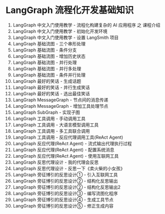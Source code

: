 LangGraph 流程化开发基础知识
=============================
01. LangGraph 中文入门使用教学 - 流程化构建复杂的 AI 应用程序 之 课程介绍
02. LangGraph 中文入门使用教学 - 初始化开发环境
03. LangGraph 中文入门使用教学 - 设置 LangSmith 项目
04. LangGraph 基础流图 - 三个串形处理
05. LangGraph 基础流图 - 条件分支
06. LangGraph 基础流图 - 增加历史状态
07. LangGraph 基础流图 - 并行处理
08. LangGraph 基础流图 - 并行多处理
09. LangGraph 基础流图 - 条件并行处理
10. LangGraph 最好的笑话 - 生成话题
11. LangGraph 最好的笑话 - 并行生成笑话
12. LangGraph 最好的笑话 - 选出最佳笑话
13. LangGraph MessageGraph - 节点间的消息传递
14. LangGraph MessageGraph - 增加工具处理节点
15. LangGraph SubGraph - 实现子图
16. LangGraph 工具调用 - 手动调用工具
17. LangGraph 工具调用 - 大语言模型调用工具
18. LangGraph 工具调用 - 多工具联合调用
19. LangGraph 工具调用 - 反应代理调用工具(ReAct Agent)
20. LangGraph 反应代理(ReAct Agent) - 流式输出代理执行过程
21. LangGraph 反应代理(ReAct Agent) - 配置系统消息
22. LangGraph 反应代理(ReAct Agent) - 使用互联网工具
23. LangGraph 反思代理设计 - 我的代理会反思
24. LangGraph 反思代理设计 - 反思一下《卖火柴的小女孩》
25. LangGraph 旁征博引的反思设计① - 引入互联网工具
26. LangGraph 旁征博引的反思设计② - 结构化反思输出
27. LangGraph 旁征博引的反思设计② - 结构化反思输出2
28. LangGraph 旁征博引的反思设计③ - 编写流图化程序
29. LangGraph 旁征博引的反思设计④ - 生成工具节点
30. LangGraph 旁征博引的反思设计⑤ - 修正生成内容
